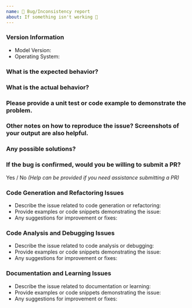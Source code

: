 ```yaml
---
name: 🐜 Bug/Inconsistency report
about: If something isn't working 🔧
---
```


### Version Information
 - Model Version:
 - Operating System:

### What is the expected behavior?

### What is the actual behavior?

### Please provide a unit test or code example to demonstrate the problem.

### Other notes on how to reproduce the issue? Screenshots of your output are also helpful. 

### Any possible solutions?

### If the bug is confirmed, would you be willing to submit a PR?

Yes / No _(Help can be provided if you need assistance submitting a PR)_

### Code Generation and Refactoring Issues
 - Describe the issue related to code generation or refactoring:
 - Provide examples or code snippets demonstrating the issue:
 - Any suggestions for improvement or fixes:

### Code Analysis and Debugging Issues
 - Describe the issue related to code analysis or debugging:
 - Provide examples or code snippets demonstrating the issue:
 - Any suggestions for improvement or fixes:

### Documentation and Learning Issues
 - Describe the issue related to documentation or learning:
 - Provide examples or code snippets demonstrating the issue:
 - Any suggestions for improvement or fixes:
